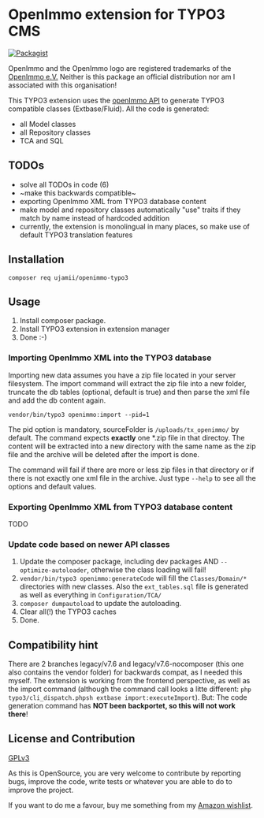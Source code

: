 # OpenImmo extension for TYPO3 CMS

[![Packagist](https://img.shields.io/packagist/v/ujamii/openimmo-typo3.svg?colorB=green&style=flat)](https://packagist.org/packages/ujamii/openimmo-typo3)

OpenImmo and the OpenImmo logo are registered trademarks of the [OpenImmo e.V.](http://www.openimmo.de)
Neither is this package an official distribution nor am I associated with this organisation!

This TYPO3 extension uses the [openImmo API](https://github.com/ujamii/openimmo) to generate TYPO3 compatible classes
(Extbase/Fluid). All the code is generated:
- all Model classes
- all Repository classes
- TCA and SQL

## TODOs

- solve all TODOs in code (6)
- ~make this backwards compatible~
- exporting OpenImmo XML from TYPO3 database content
- make model and repository classes automatically "use" traits if they match by name instead of hardcoded addition
- currently, the extension is monolingual in many places, so make use of default TYPO3 translation features

## Installation

```shell
composer req ujamii/openimmo-typo3
```

## Usage

1. Install composer package.
2. Install TYPO3 extension in extension manager
3. Done :-)

### Importing OpenImmo XML into the TYPO3 database

Importing new data assumes you have a zip file located in your server filesystem. The import command
will extract the zip file into a new folder, truncate the db tables (optional, default is true) and
then parse the xml file and add the db content again.

```shell
vendor/bin/typo3 openimmo:import --pid=1
```

The pid option is mandatory, sourceFolder is `/uploads/tx_openimmo/` by default. The command expects
**exactly** one *.zip file in that directoy. The content will be extracted into a new directory with the
same name as the zip file and the archive will be deleted after the import is done.

The command will fail if there are more or less zip files in that directory or if there is not exactly one
xml file in the archive. Just type `--help` to see all the options and default values.

### Exporting OpenImmo XML from TYPO3 database content

TODO

### Update code based on newer API classes 

1. Update the composer package, including dev packages AND `--optimize-autoloader`, otherwise the class loading will fail!
2. `vendor/bin/typo3 openimmo:generateCode` will fill the `Classes/Domain/*` directories with new classes. 
Also the `ext_tables.sql` file is generated as well as everything in `Configuration/TCA/` 
3. `composer dumpautoload` to update the autoloading.
4. Clear all(!) the TYPO3 caches
5. Done.

## Compatibility hint

There are 2 branches legacy/v7.6 and legacy/v7.6-nocomposer (this one also contains the vendor folder) for backwards compat, as I needed this myself. The extension is working from the frontend perspective, as well as the import command (although the command call looks a litte different: `php typo3/cli_dispatch.phpsh extbase import:executeImport`). But: The code generation command has **NOT been backportet, so this will not work there**!

## License and Contribution

[GPLv3](LICENSE)

As this is OpenSource, you are very welcome to contribute by reporting bugs, improve the code, write tests or 
whatever you are able to do to improve the project.

If you want to do me a favour, buy me something from my [Amazon wishlist](https://www.amazon.de/registry/wishlist/2C7LSRMLEAD4F).
